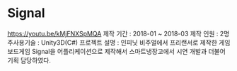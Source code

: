 # Signal
https://youtu.be/kMjFNXSpMQA
제작 기간 : 2018-01 ~ 2018-03
제작 인원 : 2명
주사용기술 : Unity3D(C#)
프로젝트 설명 : 
인피닛 비주얼에서 프리랜서로 제작한 게임
보드게임 Signal을 어플리케이션으로 제작해서 스마트냉장고에서 시연
개발과 더불어 기획 담당하였다.
